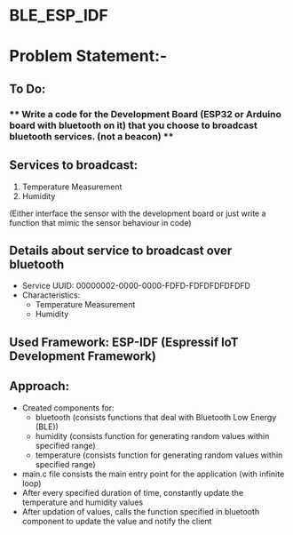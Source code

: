 # BLE_ESP_IDF

# Problem Statement:-

## To Do: 
### ** Write a code for the Development Board (ESP32 or Arduino board with bluetooth on it) that you choose to broadcast bluetooth services. (not a beacon) **

## Services to broadcast:
1. Temperature Measurement
2. Humidity

(Either interface the sensor with the development board or just write a function that mimic the sensor behaviour in code)

## Details about service to broadcast over bluetooth
  - Service UUID: 00000002-0000-0000-FDFD-FDFDFDFDFDFD
  - Characteristics:
     - Temperature Measurement
     - Humidity

## Used Framework: ESP-IDF (Espressif IoT Development Framework)

## Approach:
  - Created components for:
    - bluetooth (consists functions that deal with Bluetooth Low Energy (BLE))
    - humidity (consists function for generating random values within specified range)
    - temperature (consists function for generating random values within specified range)
  - main.c file consists the main entry point for the application (with infinite loop)
  - After every specified duration of time, constantly update the temperature and humidity values
  - After updation of values, calls the function specified in bluetooth component to update the value and notify the client  
